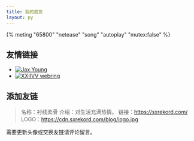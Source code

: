 ```yaml
---
title: 我的朋友
layout: py
---
```


{% meting "65800" "netease" "song" "autoplay" "mutex:false" %}

## 友情链接

- [![Jax Young](https://jaxvanyang.github.io/assets/images/avatar.png)](https://jaxvanyang.github.io/ "Jax Young")
- [![XXIIVV webring](https://webring.xxiivv.com/icon.black.svg)](https://webring.xxiivv.com/#random "XXIIVV webring")

## 添加友链

> 名称：衬线柔骨
> 介绍：对生活充满热情。
> 链接：https://sxrekord.com/
> LOGO：https://cdn.sxrekord.com/blog/logo.jpg

需要更新头像或交换友链请评论留言。